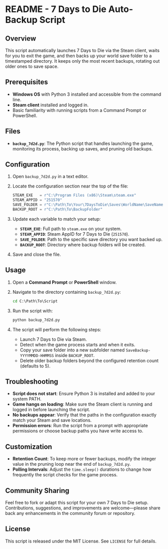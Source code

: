 README - 7 Days to Die Auto-Backup Script
=========================================

Overview
--------
This script automatically launches 7 Days to Die via the Steam client, waits for you to exit the game, and then backs up your world save folder to a timestamped directory. It keeps only the most recent backups, rotating out older ones to save space.

Prerequisites
-------------
- **Windows OS** with Python 3 installed and accessible from the command line.
- **Steam client** installed and logged in.
- Basic familiarity with running scripts from a Command Prompt or PowerShell.

Files
-----
- **`backup_7d2d.py`**: The Python script that handles launching the game, monitoring its process, backing up saves, and pruning old backups.

Configuration
-------------
1. Open `backup_7d2d.py` in a text editor.
2. Locate the configuration section near the top of the file:

   ```python
   STEAM_EXE   = r"C:\Program Files (x86)\Steam\steam.exe"
   STEAM_APPID = "251570"
   SAVE_FOLDER = r"C:\Path\To\Your\7DaysToDie\Saves\WorldName\SaveName"
   BACKUP_ROOT = r"C:\Path\To\BackupFolder"
   ```

3. Update each variable to match your setup:
   - **`STEAM_EXE`**: Full path to `steam.exe` on your system.
   - **`STEAM_APPID`**: Steam AppID for 7 Days to Die (`251570`).
   - **`SAVE_FOLDER`**: Path to the specific save directory you want backed up.
   - **`BACKUP_ROOT`**: Directory where backup folders will be created.

4. Save and close the file.

Usage
-----
1. Open a **Command Prompt** or **PowerShell** window.
2. Navigate to the directory containing `backup_7d2d.py`:

   ```bat
   cd C:\Path\To\Script
   ```

3. Run the script with:

   ```bat
   python backup_7d2d.py
   ```

4. The script will perform the following steps:
   - Launch 7 Days to Die via Steam.
   - Detect when the game process starts and when it exits.
   - Copy your save folder into a new subfolder named `SaveBackup-YYYYMMDD-HHMMSS` inside `BACKUP_ROOT`.
   - Delete older backup folders beyond the configured retention count (defaults to 5).

Troubleshooting
---------------
- **Script does not start**: Ensure Python 3 is installed and added to your system PATH.
- **Game hangs on loading**: Make sure the Steam client is running and logged in before launching the script.
- **No backups appear**: Verify that the paths in the configuration exactly match your Steam and save locations.
- **Permission errors**: Run the script from a prompt with appropriate permissions or choose backup paths you have write access to.

Customization
-------------
- **Retention Count**: To keep more or fewer backups, modify the integer value in the pruning loop near the end of `backup_7d2d.py`.
- **Polling Intervals**: Adjust the `time.sleep()` durations to change how frequently the script checks for the game process.

Community Sharing
-----------------
Feel free to fork or adapt this script for your own 7 Days to Die setup. Contributions, suggestions, and improvements are welcome—please share back any enhancements in the community forum or repository.

License
-------
This script is released under the MIT License. See `LICENSE` for full details.

